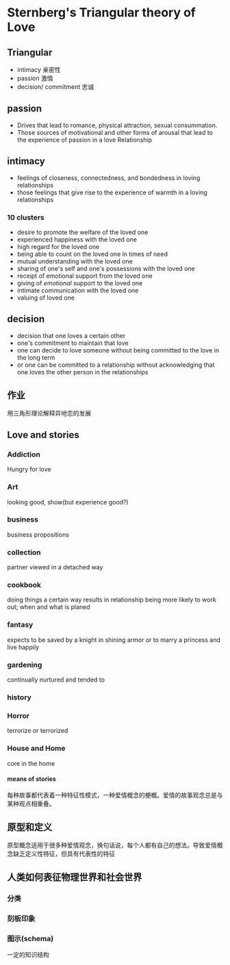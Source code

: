 # Sternberg's Triangular theory of Love
## Triangular
- intimacy 亲密性
- passion 激情
- decision/ commitment 忠诚
## passion
- Drives that lead to romance, physical attraction, sexual consummation.
- Those sources of motivational and other forms of arousal that lead to the experience of passion in a love Relationship
## intimacy
- feelings of closeness, connectedness, and bondedness in loving relationships
- those feelings that give rise to the experience of warmth in a loving relationships
### 10 clusters
- desire to promote the welfare of the loved one
- experienced happiness with the loved one
- high regard for the loved one
- being able to count on the loved one in times of need
- mutual understanding with the loved one
- sharing of one's self and one's possessions with the loved one
- receipt of emotional support from the loved one
- giving of *emotional* support to the loved one
- intimate communication with the loved one
- valuing of loved one
## decision
- decision that one loves a certain other
- one's commitment to maintain that love
- one can decide to love someone without being committed to the love in the long term
- or one can be committed to a relationship without acknowledging that one loves the other person in the relationships
## 作业
用三角形理论解释异地恋的发展
## Love and stories
### Addiction
Hungry for love
### Art
looking good, show(but experience good?)
### business
business propositions
### collection
partner viewed in a detached way
### cookbook
doing things a certain way results in relationship being more likely to work out; when and what is planed
### fantasy
expects to be saved by a knight in shining armor or to marry a princess and live happily
### gardening
continually nurtured and tended to
### history
### Horror
terrorize or terrorized
### House and Home
core in the home
#### means of stories
每种故事都代表着一种特征性模式，一种爱情概念的梗概。爱情的故事观念总是与某种观点相重叠。
## 原型和定义
原型概念适用于很多种爱情观念，换句话说，每个人都有自己的想法。导致爱情概念缺乏定义性特征，但具有代表性的特征
## 人类如何表征物理世界和社会世界
### 分类
### 刻板印象
### 图示(schema)
一定的知识结构
